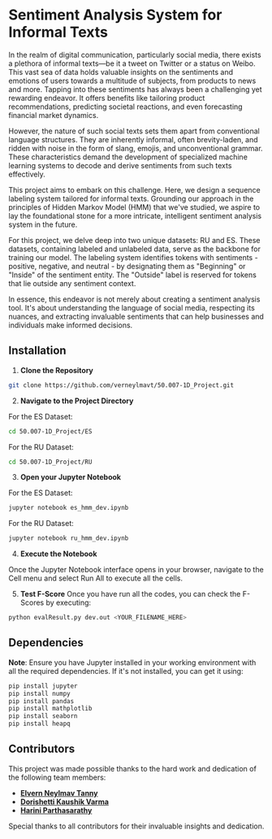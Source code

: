 
# Sentiment Analysis System for Informal Texts

In the realm of digital communication, particularly social media, there exists a plethora of informal texts—be it a tweet on Twitter or a status on Weibo. This vast sea of data holds valuable insights on the sentiments and emotions of users towards a multitude of subjects, from products to news and more. Tapping into these sentiments has always been a challenging yet rewarding endeavor. It offers benefits like tailoring product recommendations, predicting societal reactions, and even forecasting financial market dynamics.

However, the nature of such social texts sets them apart from conventional language structures. They are inherently informal, often brevity-laden, and ridden with noise in the form of slang, emojis, and unconventional grammar. These characteristics demand the development of specialized machine learning systems to decode and derive sentiments from such texts effectively.

This project aims to embark on this challenge. Here, we design a sequence labeling system tailored for informal texts. Grounding our approach in the principles of Hidden Markov Model (HMM) that we've studied, we aspire to lay the foundational stone for a more intricate, intelligent sentiment analysis system in the future.

For this project, we delve deep into two unique datasets: RU and ES. These datasets, containing labeled and unlabeled data, serve as the backbone for training our model. The labeling system identifies tokens with sentiments - positive, negative, and neutral - by designating them as "Beginning" or "Inside" of the sentiment entity. The "Outside" label is reserved for tokens that lie outside any sentiment context.

In essence, this endeavor is not merely about creating a sentiment analysis tool. It's about understanding the language of social media, respecting its nuances, and extracting invaluable sentiments that can help businesses and individuals make informed decisions.


## Installation

1. **Clone the Repository**

```bash
git clone https://github.com/verneylmavt/50.007-1D_Project.git
```

2. **Navigate to the Project Directory**

For the ES Dataset:
```bash
cd 50.007-1D_Project/ES
```
For the RU Dataset:
```bash
cd 50.007-1D_Project/RU
```

3. **Open your Jupyter Notebook**

For the ES Dataset:
```bash
jupyter notebook es_hmm_dev.ipynb
```
For the RU Dataset:
```bash
jupyter notebook ru_hmm_dev.ipynb
```
4. **Execute the Notebook**

Once the Jupyter Notebook interface opens in your browser, navigate to the Cell menu and select Run All to execute all the cells.

5. **Test F-Score**
Once you have run all the codes, you can check the F-Scores by executing:
```bash
python evalResult.py dev.out <YOUR_FILENAME_HERE>
```


## Dependencies
**Note**: Ensure you have Jupyter installed in your working environment with all the required dependencies. If it's not installed, you can get it using:
```bash
pip install jupyter
pip install numpy
pip install pandas
pip install mathplotlib
pip install seaborn
pip install heapq
```

## Contributors

This project was made possible thanks to the hard work and dedication of the following team members:

- **[Elvern Neylmav Tanny](https://github.com/verneylmavt)**
- **[Dorishetti Kaushik Varma](https://github.com/varmz120)**
- **[Harini Parthasarathy](https://github.com/reenee1601)**


Special thanks to all contributors for their invaluable insights and dedication.

